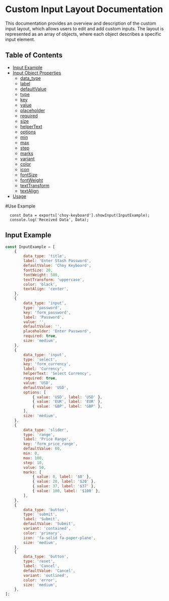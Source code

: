 # Custom Input Layout Documentation

This documentation provides an overview and description of the custom input layout, which allows users to edit and add custom inputs. The layout is represented as an array of objects, where each object describes a specific input element.

## Table of Contents
- [Input Example](#input-example)
- [Input Object Properties](#input-object-properties)
  - [data_type](#data_type)
  - [label](#label)
  - [defaultValue](#defaultvalue)
  - [type](#type)
  - [key](#key)
  - [value](#value)
  - [placeholder](#placeholder)
  - [required](#required)
  - [size](#size)
  - [helperText](#helpertext)
  - [options](#options)
  - [min](#min)
  - [max](#max)
  - [step](#step)
  - [marks](#marks)
  - [variant](#variant)
  - [color](#color)
  - [icon](#icon)
  - [fontSize](#fontsize)
  - [fontWeight](#fontweight)
  - [textTransform](#texttransform)
  - [textAlign](#textalign)
- [Usage](#usage)

#Use Example
```
  const Data = exports['choy-keyboard'].showInput(InputExample);
  console.log('Received Data', Data);
```

## Input Example

```javascript
const InputExample = [
    {
        data_type: 'title',
        label: 'Enter Stash Password',
        defaultValue: 'Choy Keyboard',
        fontSize: 20,
        fontWeight: 500,
        textTransform: 'uppercase',
        color: 'black',
        textAlign: 'center',
    },
    {
        data_type: 'input',
        type: 'password',
        key: 'form_password',
        label: 'Password',
        value: '',
        defaultValue: '',
        placeholder: 'Enter Password',
        required: true,
        size: 'medium',
    },
    {
        data_type: 'input',
        type: 'select',
        key: 'form_currency',
        label: 'Currency',
        helperText: 'Select Currency',
        required: true,
        value: 'USD',
        defaultValue: 'USD',
        options: [
            { value: 'USD', label: 'USD' },
            { value: 'EUR', label: 'EUR' },
            { value: 'GBP', label: 'GBP' },
        ],
        size: 'medium',
    },
    {
        data_type: 'slider',
        type: 'range',
        label: 'Price Range',
        key: 'form_price_range',
        defaultValue: 60,
        min: 0,
        max: 100,
        step: 10,
        value: 50,
        marks: [
            { value: 0, label: '$0' },
            { value: 20, label: '$20' },
            { value: 37, label: '$37' },
            { value: 100, label: '$100' },
        ],
    },
    {
        data_type: 'button',
        type: 'submit',
        label: 'Submit',
        defaultValue: 'Submit',
        variant: 'contained',
        color: 'primary',
        icon: 'fa-solid fa-paper-plane',
        size: 'medium',
    },
    {
        data_type: 'button',
        type: 'reset',
        label: 'Cancel',
        defaultValue: 'Cancel',
        variant: 'outlined',
        color: 'error',
        size: 'medium',
    },
];
